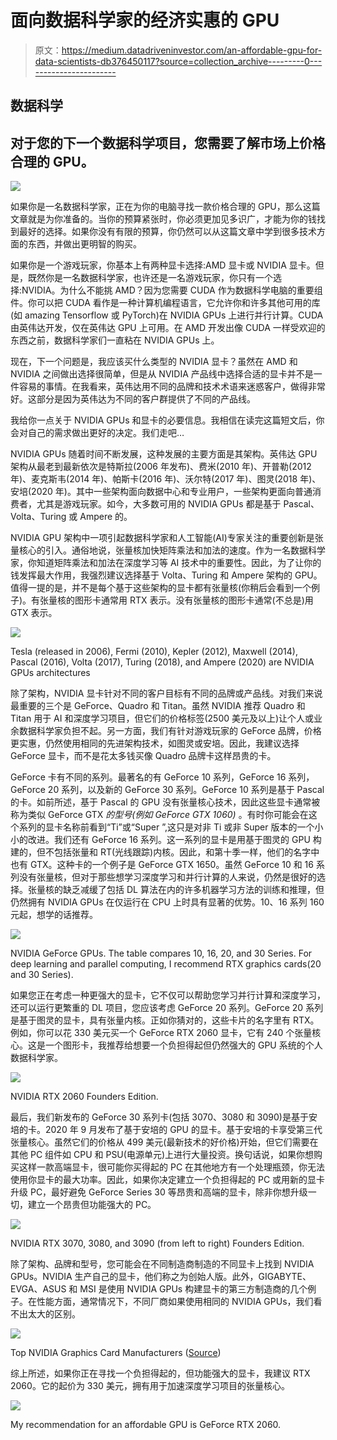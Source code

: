 # 面向数据科学家的经济实惠的 GPU

> 原文：<https://medium.datadriveninvestor.com/an-affordable-gpu-for-data-scientists-db376450117?source=collection_archive---------0----------------------->

## 数据科学

## 对于您的下一个数据科学项目，您需要了解市场上价格合理的 GPU。

![](img/564f37588968f39b15bd66472fd803da.png)

如果你是一名数据科学家，正在为你的电脑寻找一款价格合理的 GPU，那么这篇文章就是为你准备的。当你的预算紧张时，你必须更加见多识广，才能为你的钱找到最好的选择。如果你没有有限的预算，你仍然可以从这篇文章中学到很多技术方面的东西，并做出更明智的购买。

如果你是一个游戏玩家，你基本上有两种显卡选择:AMD 显卡或 NVIDIA 显卡。但是，既然你是一名数据科学家，也许还是一名游戏玩家，你只有一个选择:NVIDIA。为什么不能挑 AMD？因为您需要 CUDA 作为数据科学电脑的重要组件。你可以把 CUDA 看作是一种计算机编程语言，它允许你和许多其他可用的库(如 amazing Tensorflow 或 PyTorch)在 NVIDIA GPUs 上进行并行计算。CUDA 由英伟达开发，仅在英伟达 GPU 上可用。在 AMD 开发出像 CUDA 一样受欢迎的东西之前，数据科学家们一直粘在 NVIDIA GPUs 上。

现在，下一个问题是，我应该买什么类型的 NVIDIA 显卡？虽然在 AMD 和 NVIDIA 之间做出选择很简单，但是从 NVIDIA 产品线中选择合适的显卡并不是一件容易的事情。在我看来，英伟达用不同的品牌和技术术语来迷惑客户，做得非常好。这部分是因为英伟达为不同的客户群提供了不同的产品线。

我给你一点关于 NVIDIA GPUs 和显卡的必要信息。我相信在读完这篇短文后，你会对自己的需求做出更好的决定。我们走吧…

NVIDIA GPUs 随着时间不断发展，这种发展的主要方面是其架构。英伟达 GPU 架构从最老到最新依次是特斯拉(2006 年发布)、费米(2010 年)、开普勒(2012 年)、麦克斯韦(2014 年)、帕斯卡(2016 年)、沃尔特(2017 年)、图灵(2018 年)、安培(2020 年)。其中一些架构面向数据中心和专业用户，一些架构更面向普通消费者，尤其是游戏玩家。如今，大多数可用的 NVIDIA GPUs 都是基于 Pascal、Volta、Turing 或 Ampere 的。

NVIDIA GPU 架构中一项引起数据科学家和人工智能(AI)专家关注的重要创新是张量核心的引入。通俗地说，张量核加快矩阵乘法和加法的速度。作为一名数据科学家，你知道矩阵乘法和加法在深度学习等 AI 技术中的重要性。因此，为了让你的钱发挥最大作用，我强烈建议选择基于 Volta、Turing 和 Ampere 架构的 GPU。值得一提的是，并不是每个基于这些架构的显卡都有张量核(你稍后会看到一个例子)。有张量核的图形卡通常用 RTX 表示。没有张量核的图形卡通常(不总是)用 GTX 表示。

![](img/21e18f8fc44f9de56786bbf57ade0503.png)

Tesla (released in 2006), Fermi (2010), Kepler (2012), Maxwell (2014), Pascal (2016), Volta (2017), Turing (2018), and Ampere (2020) are NVIDIA GPUs architectures

除了架构，NVIDIA 显卡针对不同的客户目标有不同的品牌或产品线。对我们来说最重要的三个是 GeForce、Quadro 和 Titan。虽然 NVIDIA 推荐 Quadro 和 Titan 用于 AI 和深度学习项目，但它们的价格标签(2500 美元及以上)让个人或业余数据科学家负担不起。另一方面，我们有针对游戏玩家的 GeForce 品牌，价格更实惠，仍然使用相同的先进架构技术，如图灵或安培。因此，我建议选择 GeForce 显卡，而不是花太多钱买像 Quadro 品牌卡这样昂贵的卡。

GeForce 卡有不同的系列。最著名的有 GeForce 10 系列，GeForce 16 系列，GeForce 20 系列，以及新的 GeForce 30 系列。GeForce 10 系列是基于 Pascal 的卡。如前所述，基于 Pascal 的 GPU 没有张量核心技术，因此这些显卡通常被称为类似 GeForce GTX *的型号(例如 GeForce GTX 1060)* 。有时你可能会在这个系列的显卡名称前看到“Ti”或“Super ”,这只是对非 Ti 或非 Super 版本的一个小小的改进。我们还有 GeForce 16 系列。这一系列的显卡是用基于图灵的 GPU 构建的，但不包括张量和 RT(光线跟踪)内核。因此，和第十季一样，他们的名字中也有 GTX。这种卡的一个例子是 GeForce GTX 1650。虽然 GeForce 10 和 16 系列没有张量核，但对于那些想学习深度学习和并行计算的人来说，仍然是很好的选择。张量核的缺乏减缓了包括 DL 算法在内的许多机器学习方法的训练和推理，但仍然拥有 NVIDIA GPUs 在仅运行在 CPU 上时具有显著的优势。10、16 系列 160 元起，想学的话推荐。

![](img/3b58d29ad5687c4ac04c2fb1739c3aa5.png)

NVIDIA GeForce GPUs. The table compares 10, 16, 20, and 30 Series. For deep learning and parallel computing, I recommend RTX graphics cards(20 and 30 Series).

如果您正在考虑一种更强大的显卡，它不仅可以帮助您学习并行计算和深度学习，还可以运行更繁重的 DL 项目，您应该考虑 GeForce 20 系列。GeForce 20 系列是基于图灵的显卡，具有张量内核。正如你猜对的，这些卡片的名字里有 RTX。例如，你可以花 330 美元买一个 GeForce RTX 2060 显卡，它有 240 个张量核心。这是一个图形卡，我推荐给想要一个负担得起但仍然强大的 GPU 系统的个人数据科学家。

![](img/595eafda571c847f28416ba95bc90476.png)

NVIDIA RTX 2060 Founders Edition.

最后，我们新发布的 GeForce 30 系列卡(包括 3070、3080 和 3090)是基于安培的卡。2020 年 9 月发布了基于安培的 GPU 的显卡。基于安培的卡享受第三代张量核心。虽然它们的价格从 499 美元(最新技术的好价格)开始，但它们需要在其他 PC 组件如 CPU 和 PSU(电源单元)上进行大量投资。换句话说，如果你想购买这样一款高端显卡，很可能你买得起的 PC 在其他地方有一个处理瓶颈，你无法使用你显卡的最大功率。因此，如果你决定建立一个负担得起的 PC 或用新的显卡升级 PC，最好避免 GeForce Series 30 等昂贵和高端的显卡，除非你想升级一切，建立一个昂贵但功能强大的 PC。

![](img/28a2e0702302d669e70add6613b8dd12.png)

NVIDIA RTX 3070, 3080, and 3090 (from left to right) Founders Edition.

除了架构、品牌和型号，您可能会在不同制造商制造的不同显卡上找到 NVIDIA GPUs。NVIDIA 生产自己的显卡，他们称之为创始人版。此外，GIGABYTE、EVGA、ASUS 和 MSI 是使用 NVIDIA GPUs 构建显卡的第三方制造商的几个例子。在性能方面，通常情况下，不同厂商如果使用相同的 NVIDIA GPUs，我们看不出太大的区别。

![](img/3bb0b2f80feab28510624d0f387e3260.png)

Top NVIDIA Graphics Card Manufacturers ([Source](https://graphicscardhub.com/graphics-card-manufacturers-brands/))

综上所述，如果你正在寻找一个负担得起的，但功能强大的显卡，我建议 RTX 2060。它的起价为 330 美元，拥有用于加速深度学习项目的张量核心。

![](img/e83b89417a2ca61136a60800a589ac90.png)

My recommendation for an affordable GPU is GeForce RTX 2060.